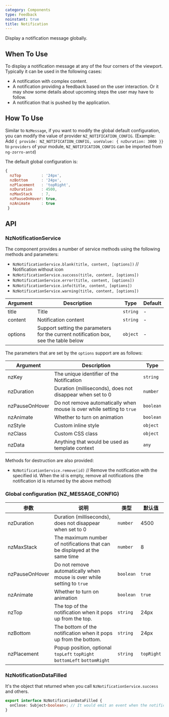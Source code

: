 ```yaml
---
category: Components
type: Feedback
noinstant: true
title: Notification
---
```


Display a notification message globally.

## When To Use

To display a notification message at any of the four corners of the viewport. Typically it can be
used in the following cases:

- A notification with complex content.
- A notification providing a feedback based on the user interaction. Or it may show some details
  about upcoming steps the user may have to follow.
- A notification that is pushed by the application.

## How To Use

Similar to `NzMessage`, if you want to modify the global default configuration, you can modify the value of provider `NZ_NOTIFICATION_CONFIG`.
(Example: Add `{ provide: NZ_NOTIFICATION_CONFIG, useValue: { nzDuration: 3000 }}` to `providers` of your module, `NZ_NOTIFICATION_CONFIG` can be imported from `ng-zorro-antd`)

The default global configuration is:
```js
{
  nzTop         : '24px',
  nzBottom      : '24px',
  nzPlacement   : 'topRight',
  nzDuration    : 4500,
  nzMaxStack    : 7,
  nzPauseOnHover: true,
  nzAnimate     : true
 }
```

## API

### NzNotificationService

The component provides a number of service methods using the following methods and parameters:

- `NzNotificationService.blank(title, content, [options])` // Notification without icon
- `NzNotificationService.success(title, content, [options])`
- `NzNotificationService.error(title, content, [options])`
- `NzNotificationService.info(title, content, [options])`
- `NzNotificationService.warning(title, content, [options])`

| Argument | Description | Type | Default |
| --- | --- | --- | --- |
| title | Title | `string` | - |
| content | Notification content | `string` | - |
| options | Support setting the parameters for the current notification box, see the table below | `object` | - |

The parameters that are set by the `options` support are as follows:

| Argument | Description | Type |
| --- | --- | --- |
| nzKey | 	The unique identifier of the Notification | `string` |
| nzDuration | Duration (milliseconds), does not disappear when set to 0 | `number` |
| nzPauseOnHover | Do not remove automatically when mouse is over while setting to `true` | `boolean` |
| nzAnimate | Whether to turn on animation | `boolean` |
| nzStyle | Custom inline style | `object` |
| nzClass | Custom CSS class | `object` |
| nzData | Anything that would be used as template context | `any` |

Methods for destruction are also provided:

- `NzNotificationService.remove(id)` // Remove the notification with the specified id. When the id is empty, remove all notifications (the notification id is returned by the above method)

### Global configuration (NZ_MESSAGE_CONFIG)

| 参数 | 说明 | 类型 | 默认值 |
| --- | --- | --- | --- |
| nzDuration | Duration (milliseconds), does not disappear when set to 0 | `number` | 4500 |
| nzMaxStack | The maximum number of notifications that can be displayed at the same time | `number` | 8 |
| nzPauseOnHover | Do not remove automatically when mouse is over while setting to `true` | `boolean` | `true` |
| nzAnimate | Whether to turn on animation | `boolean` | `true` |
| nzTop | The top of the notification when it pops up from the top. | `string` | 24px |
| nzBottom | The bottom of the notification when it pops up from the bottom. | `string` | 24px |
| nzPlacement | Popup position, optional `topLeft` `topRight` `bottomLeft` `bottomRight` | `string` | `topRight` |

### NzNotificationDataFilled

It's the object that returned when you call `NzNotificationService.success` and others.

```ts
export interface NzNotificationDataFilled {
  onClose: Subject<boolean>; // It would emit an event when the notification is closed, and emit a `true` if it's closed by user
}
```
